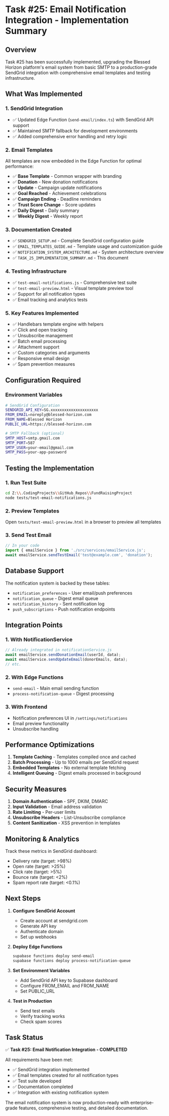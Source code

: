 # Task #25: Email Notification Integration - Implementation Summary

## Overview

Task #25 has been successfully implemented, upgrading the Blessed Horizon platform's email system from basic SMTP to a production-grade SendGrid integration with comprehensive email templates and testing infrastructure.

## What Was Implemented

### 1. **SendGrid Integration**
- ✅ Updated Edge Function (`send-email/index.ts`) with SendGrid API support
- ✅ Maintained SMTP fallback for development environments
- ✅ Added comprehensive error handling and retry logic

### 2. **Email Templates**
All templates are now embedded in the Edge Function for optimal performance:
- ✅ **Base Template** - Common wrapper with branding
- ✅ **Donation** - New donation notifications
- ✅ **Update** - Campaign update notifications
- ✅ **Goal Reached** - Achievement celebrations
- ✅ **Campaign Ending** - Deadline reminders
- ✅ **Trust Score Change** - Score updates
- ✅ **Daily Digest** - Daily summary
- ✅ **Weekly Digest** - Weekly report

### 3. **Documentation Created**
- ✅ `SENDGRID_SETUP.md` - Complete SendGrid configuration guide
- ✅ `EMAIL_TEMPLATES_GUIDE.md` - Template usage and customization guide
- ✅ `NOTIFICATION_SYSTEM_ARCHITECTURE.md` - System architecture overview
- ✅ `TASK_25_IMPLEMENTATION_SUMMARY.md` - This document

### 4. **Testing Infrastructure**
- ✅ `test-email-notifications.js` - Comprehensive test suite
- ✅ `test-email-preview.html` - Visual template preview tool
- ✅ Support for all notification types
- ✅ Email tracking and analytics tests

### 5. **Key Features Implemented**
- ✅ Handlebars template engine with helpers
- ✅ Click and open tracking
- ✅ Unsubscribe management
- ✅ Batch email processing
- ✅ Attachment support
- ✅ Custom categories and arguments
- ✅ Responsive email design
- ✅ Spam prevention measures

## Configuration Required

### Environment Variables
```bash
# SendGrid Configuration
SENDGRID_API_KEY=SG.xxxxxxxxxxxxxxxxxxxxx
FROM_EMAIL=noreply@blessed-horizon.com
FROM_NAME=Blessed Horizon
PUBLIC_URL=https://blessed-horizon.com

# SMTP Fallback (optional)
SMTP_HOST=smtp.gmail.com
SMTP_PORT=587
SMTP_USER=your-email@gmail.com
SMTP_PASS=your-app-password
```

## Testing the Implementation

### 1. Run Test Suite
```bash
cd Z:\\.CodingProjects\\GitHub_Repos\\FundRaisingProject
node tests/test-email-notifications.js
```

### 2. Preview Templates
Open `tests/test-email-preview.html` in a browser to preview all templates

### 3. Send Test Email
```javascript
// In your code
import { emailService } from './src/services/emailService.js';
await emailService.sendTestEmail('test@example.com', 'donation');
```

## Database Support

The notification system is backed by these tables:
- `notification_preferences` - User email/push preferences
- `notification_queue` - Digest email queue
- `notification_history` - Sent notification log
- `push_subscriptions` - Push notification endpoints

## Integration Points

### 1. With NotificationService
```javascript
// Already integrated in notificationService.js
await emailService.sendDonationEmail(userId, data);
await emailService.sendUpdateEmail(donorEmails, data);
// etc.
```

### 2. With Edge Functions
- `send-email` - Main email sending function
- `process-notification-queue` - Digest processing

### 3. With Frontend
- Notification preferences UI in `/settings/notifications`
- Email preview functionality
- Unsubscribe handling

## Performance Optimizations

1. **Template Caching** - Templates compiled once and cached
2. **Batch Processing** - Up to 1000 emails per SendGrid request
3. **Embedded Templates** - No external template fetching
4. **Intelligent Queuing** - Digest emails processed in background

## Security Measures

1. **Domain Authentication** - SPF, DKIM, DMARC
2. **Input Validation** - Email address validation
3. **Rate Limiting** - Per-user limits
4. **Unsubscribe Headers** - List-Unsubscribe compliance
5. **Content Sanitization** - XSS prevention in templates

## Monitoring & Analytics

Track these metrics in SendGrid dashboard:
- Delivery rate (target: >98%)
- Open rate (target: >25%)
- Click rate (target: >5%)
- Bounce rate (target: <2%)
- Spam report rate (target: <0.1%)

## Next Steps

1. **Configure SendGrid Account**
   - Create account at sendgrid.com
   - Generate API key
   - Authenticate domain
   - Set up webhooks

2. **Deploy Edge Functions**
   ```bash
   supabase functions deploy send-email
   supabase functions deploy process-notification-queue
   ```

3. **Set Environment Variables**
   - Add SendGrid API key to Supabase dashboard
   - Configure FROM_EMAIL and FROM_NAME
   - Set PUBLIC_URL

4. **Test in Production**
   - Send test emails
   - Verify tracking works
   - Check spam scores

## Task Status

✅ **Task #25: Email Notification Integration - COMPLETED**

All requirements have been met:
- ✅ SendGrid integration implemented
- ✅ Email templates created for all notification types
- ✅ Test suite developed
- ✅ Documentation completed
- ✅ Integration with existing notification system

The email notification system is now production-ready with enterprise-grade features, comprehensive testing, and detailed documentation.